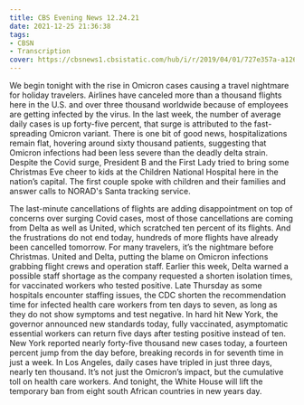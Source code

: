 ```yaml
---
title: CBS Evening News 12.24.21
date: 2021-12-25 21:36:38
tags:
- CBSN
- Transcription
cover: https://cbsnews1.cbsistatic.com/hub/i/r/2019/04/01/727e357a-a126-4138-a2c5-4d3222669d57/thumbnail/640x360/3ff2761028dc5c65cc4f07acd54bcd5c/cbsn2-logo-1920x1080.jpg
---
```

We begin tonight with the rise in Omicron cases causing a travel nightmare for holiday travelers. Airlines have canceled more than a thousand flights here in the U.S. and over three thousand worldwide because of employees are getting infected by the virus. In the last week, the number of average daily cases is up forty-five percent, that surge is attributed to the fast-spreading Omicron variant. There is one bit of good news, hospitalizations remain flat, hovering around sixty thousand patients, suggesting that Omicron infections had been less severe than the deadly delta strain. Despite the Covid surge, President B and the First Lady tried to bring some Christmas Eve cheer to kids at the Children National Hospital here in the nation’s capital. The first couple spoke with children and their families and answer calls to NORAD's Santa tracking service. 

The last-minute cancellations of flights are adding disappointment on top of concerns over surging Covid cases, most of those cancellations are coming from Delta as well as United, which scratched ten percent of its flights. And the frustrations do not end today, hundreds of more flights have already been cancelled tomorrow. For many travelers, it’s the nightmare before Christmas. United and Delta, putting the blame on Omicron infections grabbing flight crews and operation staff. Earlier this week, Delta warned a possible staff shortage as the company requested a shorten isolation times, for vaccinated workers who tested positive. Late Thursday as some hospitals encounter staffing issues, the CDC shorten the recommendation time for infected health care workers from ten days to seven, as long as they do not show symptoms and test negative. In hard hit New York, the governor announced new standards today, fully vaccinated, asymptomatic essential workers can return five days after testing positive instead of ten. New York reported nearly forty-five thousand new cases today, a fourteen percent jump from the day before, breaking records in for seventh time in just a week. In Los Angeles, daily cases have tripled in just three days, nearly ten thousand. It’s not just the Omicron’s impact, but the cumulative toll on health care workers. And tonight, the White House will lift the temporary ban from eight south African countries in new years day. 
